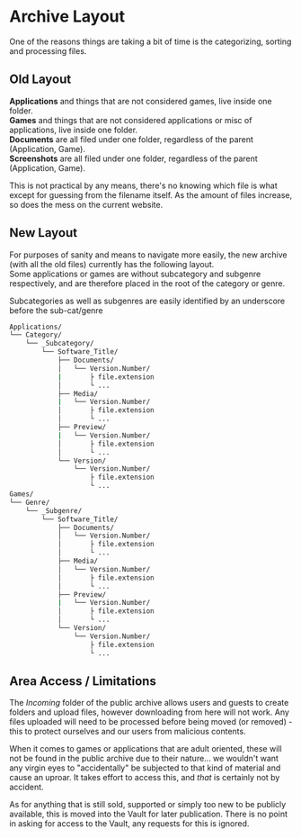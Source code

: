 # Archive Layout
One of the reasons things are taking a bit of time is the categorizing, sorting and processing files.

## Old Layout
**Applications** and things that are not considered games, live inside one folder.  
**Games** and things that are not considered applications or misc of applications, live inside one folder.  
**Documents** are all filed under one folder, regardless of the parent (Application, Game).  
**Screenshots** are all filed under one folder, regardless of the parent (Application, Game).

This is not practical by any means, there's no knowing which file is what except for guessing from the filename itself. As the amount of files increase, so does the mess on the current website.

## New Layout
For purposes of sanity and means to navigate more easily, the new archive (with all the old files) currently has the following layout.  
Some applications or games are without subcategory and subgenre respectively, and are therefore placed in the root of the category or genre.

Subcategories as well as subgenres are easily identified by an underscore before the sub-cat/genre

```bash
Applications/
└── Category/
    └── _Subcategory/
        └── Software_Title/
            ├── Documents/
            │   └── Version.Number/
            |       ├ file.extension
            │       └ ...
            ├── Media/
            |   └── Version.Number/
            │       ├ file.extension
            │       └ ...
            ├── Preview/
            |   └── Version.Number/
            │       ├ file.extension
            │       └ ...
            └── Version/
                └── Version.Number/
                    ├ file.extension
                    └ ...
Games/
└── Genre/
    └── _Subgenre/
        └── Software_Title/
            ├── Documents/
            │   └── Version.Number/
            │       ├ file.extension
            │       └ ...
            ├── Media/
            │   └── Version.Number/
            │       ├ file.extension
            │       └ ...
            ├── Preview/
            |   └── Version.Number/
            │       ├ file.extension
            │       └ ...
            └── Version/
                └── Version.Number/
                    ├ file.extension
                    └ ...
```

## Area Access / Limitations
The *Incoming* folder of the public archive allows users and guests to create folders and upload files, however downloading from here will not work. Any files uploaded will need to be processed before being moved (or removed) - this to protect ourselves and our users from malicious contents.

When it comes to games or applications that are adult oriented, these will not be found in the public archive due to their nature... we wouldn't want any virgin eyes to "accidentally" be subjected to that kind of material and cause an uproar. It takes effort to access this, and *that* is certainly not by accident.

As for anything that is still sold, supported or simply too new to be publicly available, this is moved into the Vault for later publication. There is no point in asking for access to the Vault, any requests for this is ignored.
